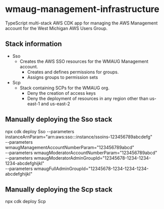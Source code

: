 # wmaug-management-infrastructure

TypeScript multi-stack AWS CDK app for managing the AWS Management account for the West Michigan AWS Users Group.

## Stack information

- Sso
  - Creates the AWS SSO resources for the WMAUG Management account.
    - Creates and defines permissions for groups.
    - Assigns groups to permission sets
- Scp
  - Stack containing SCPs for the WMAUG org.
    - Deny the creation of access keys
    - Deny the deployment of resources in any region other than us-east-1 and us-east-2

## Manually deploying the Sso stack

npx cdk deploy Sso --parameters instanceArnParam="arn:aws:sso:::instance/ssoins-123456789abcdefg" \
--parameters wmaugManagementAccountNumberParam="123456789abcd" \
--parameters wmaugModeratorAccountNumberParam="123456789abcd" \
--parameters wmaugModeratorAdminGroupId="12345678-1234-1234-1234-abcdefghijkl" \
--parameters wmaugFullAdminGroupId="12345678-1234-1234-1234-abcdefghijkl"

## Manually deploying the Scp stack

npx cdk deploy Scp
